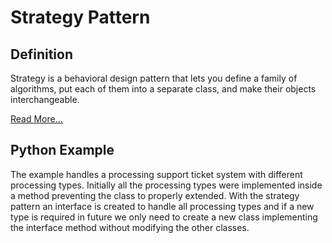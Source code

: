 Strategy Pattern
================

Definition
-----------
Strategy is a behavioral design pattern that lets you define a family of algorithms,
put each of them into a separate class, and make their objects interchangeable.

[Read More...](https://refactoring.guru/design-patterns/strategy)

Python Example
--------------
The example handles a processing support ticket system with different processing
types. Initially all the processing types were implemented inside a method
preventing the class to properly extended. With the strategy pattern an interface
is created to handle all processing types and if a new type is required in future
we only need to create a new class implementing the interface method without 
modifying the other classes.




